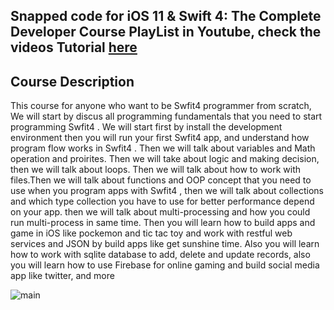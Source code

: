 ## Snapped code for iOS 11 & Swift 4: The Complete Developer Course  PlayList in Youtube, check the videos Tutorial  [here](https://www.youtube.com/watch?v=L096r58UXh4&t=107s)

 ## Course Description

This course for anyone  who want to be Swfit4 programmer from scratch, We will  start by discus all programming fundamentals that you need to start programming Swfit4 . We will start first by install the development environment then you will run your first Swfit4 app, and understand how program flow works in Swfit4 . Then we will talk about variables and Math operation and proirites. Then we will take about logic and making decision, then we will talk about loops. Then we will talk about  how to work with   files.Then we will talk about functions and OOP concept that you need to use when you program apps with Swfit4 , then we will talk about collections and which type collection you have to use for better performance  depend on your app. then we will talk about multi-processing and how you could run multi-process in same time. Then you will learn how to build apps and game in iOS like pockemon and tic tac toy and work with restful web services and  JSON by build apps like get sunshine time. Also you will learn how to work with sqlite database to add, delete and update records, also you will learn how to use Firebase for online gaming and build social media app like twitter,  and more 


![main](http://attach.alruabye.net/kotlin/ios11.jpg)
